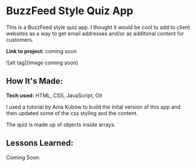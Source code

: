# BuzzFeed Style Quiz App

This is a BuzzFeed style quiz app. I thought it would be cool to add to client websites as a way to get email addresses and/or as additonal content for customers.

**Link to project:** coming soon

![alt tag](image coming soon)

## How It's Made:

**Tech used:** HTML, CSS, JavaScript, Git

I used a tutorial by Ania Kubów to build the inital version of this app and then updated some of the css styling and the content.

The quiz is made up of objects inside arrays. 

## Lessons Learned:

Coming Soon.
